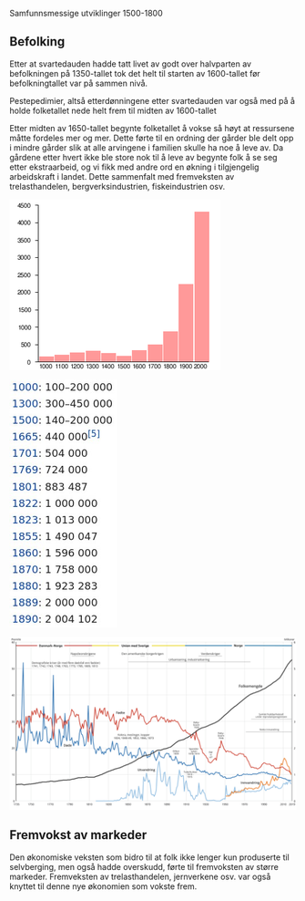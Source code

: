Samfunnsmessige utviklinger 1500-1800

## Befolking
Etter at svartedauden hadde tatt livet av godt over halvparten av befolkningen på 1350-tallet tok det helt til starten av 1600-tallet før befolkningtallet var på sammen nivå.

Pestepedimier, altså etterdønningene etter svartedauden var også med på å holde folketallet nede helt frem til midten av 1600-tallet

Etter midten av 1650-tallet begynte folketallet å vokse så høyt at ressursene måtte fordeles mer og mer. Dette førte til en ordning der gårder ble delt opp i mindre gårder slik at alle arvingene i familien skulle ha noe å leve av. Da gårdene etter hvert ikke ble store nok til å leve av begynte folk å se seg etter ekstraarbeid, og vi fikk med andre ord en økning i tilgjengelig arbeidskraft i landet. Dette sammenfalt med fremveksten av trelasthandelen, bergverksindustrien, fiskeindustrien osv.

![7cec1463347e241d3808b27272ef4a17.png](../../_resources/9522ad8a77934b919a7c900f52dbef13.png)


![9b6023b7272bd3b94a7afd1d434c8b93.jpg](../../_resources/160474961840424396c47323caf92297.jpg)

![0514fa428c40872b480e6d441534b08e.png](../../_resources/f7bb6d7184e64ff49866b0efeab18cc0.png)


## Fremvokst av markeder
Den økonomiske veksten som bidro til at folk ikke lenger kun produserte til selvberging, men også hadde overskudd, førte til fremvoksten av større markeder. Fremveksten av trelasthandelen, jernverkene osv. var også knyttet til denne nye økonomien som vokste frem.